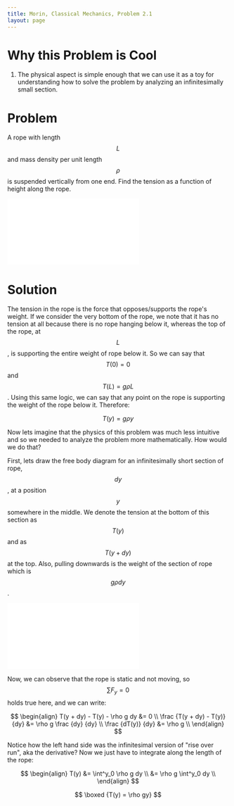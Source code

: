```yaml
---
title: Morin, Classical Mechanics, Problem 2.1
layout: page
---
```


# Why this Problem is Cool

1. The physical aspect is simple enough that we can use it as a toy for understanding how to solve the problem by analyzing an infinitesimally small section.

# Problem

A rope with length $$ L $$ and mass density per unit length $$ \rho $$ is suspended vertically from one end. Find the tension as a function of height along the rope.

<embed src="{{ site.url }}{{ site.baseurl }}/assets/svg/Mechanics-Morin-2.1-a.svg" type="image/svg+xml"/>

# Solution

The tension in the rope is the force that opposes/supports the rope's weight. If we consider the very bottom of the rope, we note that it has no tension at all because there is no rope hanging below it, whereas the top of the rope, at $$ L $$, is supporting the entire weight of rope below it. So we can say that $$ T(0) = 0 $$ and $$ T(L) = g\rho L $$. Using this same logic, we can say that any point on the rope is supporting the weight of the rope below it. Therefore:

$$ T(y) = g\rho y $$

Now lets imagine that the physics of this problem was much less intuitive and so we needed to analyze the problem more mathematically. How would we do that?

First, lets draw the free body diagram for an infinitesimally short section of rope, $$ dy $$, at a position $$ y $$ somewhere in the middle. We denote the tension at the bottom of this section as $$ T(y) $$ and as $$ T(y + dy) $$ at the top. Also, pulling downwards is the weight of the section of rope which is $$ g \rho dy $$.

<div style="text-align:left;">
<embed src="{{ site.url }}{{ site.baseurl }}/assets/svg/Mechanics-Morin-2.1-b.svg" type="image/svg+xml"/>
</div>

Now, we can observe that the rope is static and not moving, so $$ \sum F_y = 0 $$ holds true here, and we can write:

$$ \begin{align}
T(y + dy) - T(y) - \rho g dy &= 0 \\
\frac {T(y + dy) - T(y)} {dy} &= \rho g \frac {dy} {dy} \\
\frac {dT(y)} {dy} &= \rho g \\
\end{align} $$

Notice how the left hand side was the infinitesimal version of "rise over run", aka the derivative? Now we just have to integrate along the length of the rope:

$$ \begin{align}
T(y) &= \int^y_0 \rho g dy \\
     &= \rho g \int^y_0 dy \\
\end{align} $$

$$ \boxed {T(y) = \rho gy} $$
